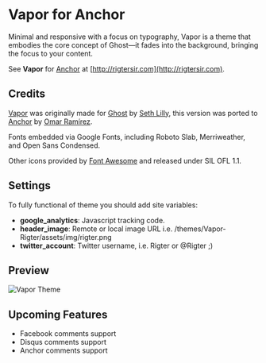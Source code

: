 Vapor for Anchor
==============
Minimal and responsive with a focus on typography, Vapor is a theme that embodies the core concept of Ghost—it fades into the background, bringing the focus to your content.

See **Vapor** for [Anchor](https://anchorcms.com/) at [http://rigtersir.com](http://rigtersir.com).

Credits
--------

[Vapor](https://github.com/sethlilly/Vapor) was originally made for [Ghost](https://ghost.org) by [Seth Lilly](http://sethlilly.com/), this version was ported to [Anchor](https://anchorcms.com/) by [Omar Ramírez](http://rigter.me/).

Fonts embedded via Google Fonts, including Roboto Slab, Merriweather, and Open Sans Condensed.

Other icons provided by [Font Awesome](https://github.com/FortAwesome/Font-Awesome/) and released under SIL OFL 1.1.

Settings
--------
To fully functional of theme you should add site variables: 

* **google_analytics**: Javascript tracking code.
* **header_image**: Remote or local image URL i.e. /themes/Vapor-Rigter/assets/img/rigter.png
* **twitter_account**: Twitter username, i.e. Rigter or @Rigter ;)

Preview
-------
![Vapor Theme](http://f.cl.ly/items/0t1b200u2r1s2a3Z470z/vapor-screen.png)

Upcoming Features
--------
* Facebook comments support
* Disqus comments support
* Anchor comments support